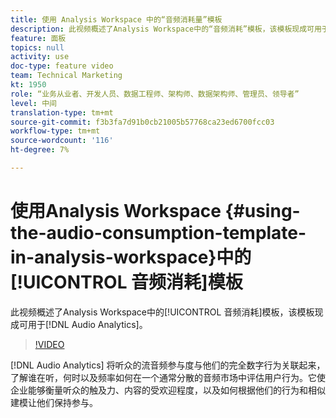 ```yaml
---
title: 使用 Analysis Workspace 中的“音频消耗量”模板
description: 此视频概述了Analysis Workspace中的“音频消耗”模板，该模板现成可用于音频分析。
feature: 面板
topics: null
activity: use
doc-type: feature video
team: Technical Marketing
kt: 1950
role: “业务从业者、开发人员、数据工程师、架构师、数据架构师、管理员、领导者”
level: 中间
translation-type: tm+mt
source-git-commit: f3b3fa7d91b0cb21005b57768ca23ed6700fcc03
workflow-type: tm+mt
source-wordcount: '116'
ht-degree: 7%

---
```



# 使用Analysis Workspace {#using-the-audio-consumption-template-in-analysis-workspace}中的[!UICONTROL 音频消耗]模板

此视频概述了Analysis Workspace中的[!UICONTROL 音频消耗]模板，该模板现成可用于[!DNL Audio Analytics]。

>[!VIDEO](https://video.tv.adobe.com/v/23901/?quality=12)

[!DNL Audio Analytics] 将听众的流音频参与度与他们的完全数字行为关联起来，了解谁在听，何时以及频率如何在一个通常分散的音频市场中评估用户行为。它使企业能够衡量听众的触及力、内容的受欢迎程度，以及如何根据他们的行为和相似建模让他们保持参与。
